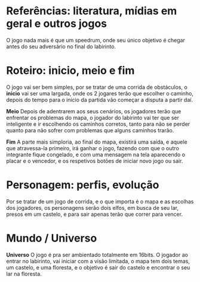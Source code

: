 <h1>Referências: literatura, mídias em geral e outros jogos </h1>
    <p>O jogo nada mais é que um speedrum, onde seu único objetivo é chegar antes do seu adversário no final do labirinto.</p>
<h1>Roteiro: inicio, meio e fim</h1>    
    <p>O jogo vai ser bem simples, por se tratar de uma corrida de obstáculos, o <b>inicio</b> vai ser uma largada, onde os 2 jogares terão que escolher o caminho, depois do tempo para o inicio da partida vão começar a disputa a partir daí.</p>
    <p><b>Meio</b> Depois de adentrarem aos seus cenários, os jogadores terão que enfrentar os problemas do mapa, o jogador do labirinto vai ter que ser inteligente e ir escolhendo os caminhos corretos, tanto para não se perder quanto para não sofrer com problemas que alguns caminhos trarão.</p>
    <p><b>Fim</b> A parte mais simploria, ao final do mapa, existirá uma saída, e aquele que atravessa-la primeiro, irá ganhar o jogo, fazendo com que o outro integrante fique congelado, e com uma mensagem na tela aparecendo o placar e o vencedor, e os respetivos botões de iniciar novo jogo ou sair.</p>
<h1>Personagem: perfis, evolução</h1>
    <p>Por se tratar de um jogo de corrida, e o que importa é o mapa e as escolhas dos jogadores, os personagens serão dois elfos, em busca de seu lar, presos em um castelo, e para sair apenas terão que correr para vencer.</p>
<h1>Mundo / Universo</h1>
    <p><b>Universo</b> O jogo é pra ser ambientado totalmente em 16bits. O jogador ao entrar no labirinto, vai iniciar com a visão limitada, o mapa tem dois temas, um castelo, e uma floresta, e o objetivo é sair do castelo e encontrar o seu lar na floresta.</p>
